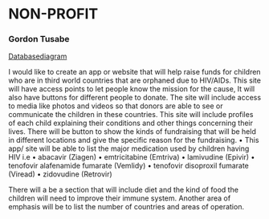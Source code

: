 # NON-PROFIT

### Gordon Tusabe

[Databasediagram](NONPROFIDATABASE5.pdf)

I would like to create an app or website that will help raise funds for children who are in third world countries that are orphaned due to HIV/AIDs. This site will have access points to let people know the mission for the cause,
 It will also have buttons for different people to donate.
The site will include access to media like photos and videos so that donors are able to see or communicate the children in these countries. This site will include profiles of each child explaining their conditions and other things concerning their lives.
There will be button to show the kinds of fundraising that will be held in different locations and give the specific reason for the fundraising. 
•	This app/ site will be able to list the major medication used by children having HIV i.e 
•	 abacavir (Ziagen)
•	emtricitabine (Emtriva)
•	lamivudine (Epivir)
•	tenofovir alafenamide fumarate (Vemlidy)
•	tenofovir disoproxil fumarate (Viread)
•	zidovudine (Retrovir)

There will a be a section that will include diet and the kind of food the children will need to improve their immune system.
Another area of emphasis will be to list the number of countries and areas of operation.
 
